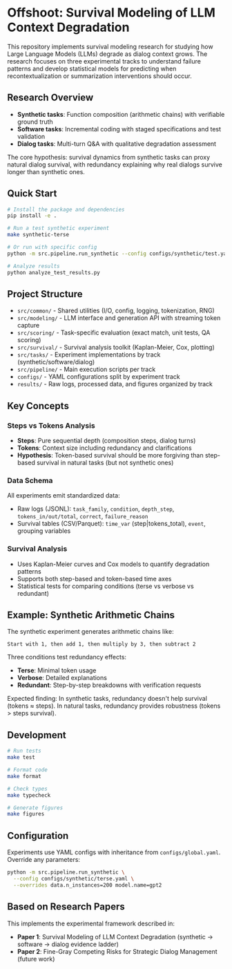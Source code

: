 # Offshoot: Survival Modeling of LLM Context Degradation

This repository implements survival modeling research for studying how Large Language Models (LLMs) degrade as dialog context grows. The research focuses on three experimental tracks to understand failure patterns and develop statistical models for predicting when recontextualization or summarization interventions should occur.

## Research Overview

- **Synthetic tasks**: Function composition (arithmetic chains) with verifiable ground truth
- **Software tasks**: Incremental coding with staged specifications and test validation
- **Dialog tasks**: Multi-turn Q&A with qualitative degradation assessment

The core hypothesis: survival dynamics from synthetic tasks can proxy natural dialog survival, with redundancy explaining why real dialogs survive longer than synthetic ones.

## Quick Start

```bash
# Install the package and dependencies
pip install -e .
```
```bash
# Run a test synthetic experiment
make synthetic-terse
```

```bash
# Or run with specific config
python -m src.pipeline.run_synthetic --config configs/synthetic/test.yaml
```

```bash
# Analyze results
python analyze_test_results.py
```

## Project Structure

- `src/common/` - Shared utilities (I/O, config, logging, tokenization, RNG)
- `src/modeling/` - LLM interface and generation API with streaming token capture
- `src/scoring/` - Task-specific evaluation (exact match, unit tests, QA scoring)
- `src/survival/` - Survival analysis toolkit (Kaplan-Meier, Cox, plotting)
- `src/tasks/` - Experiment implementations by track (synthetic/software/dialog)
- `src/pipeline/` - Main execution scripts per track
- `configs/` - YAML configurations split by experiment track
- `results/` - Raw logs, processed data, and figures organized by track

## Key Concepts

### Steps vs Tokens Analysis
- **Steps**: Pure sequential depth (composition steps, dialog turns)
- **Tokens**: Context size including redundancy and clarifications
- **Hypothesis**: Token-based survival should be more forgiving than step-based survival in natural tasks (but not synthetic ones)

### Data Schema
All experiments emit standardized data:
- Raw logs (JSONL): `task_family`, `condition`, `depth_step`, `tokens_in/out/total`, `correct`, `failure_reason`
- Survival tables (CSV/Parquet): `time_var` (step|tokens_total), `event`, grouping variables

### Survival Analysis
- Uses Kaplan-Meier curves and Cox models to quantify degradation patterns
- Supports both step-based and token-based time axes
- Statistical tests for comparing conditions (terse vs verbose vs redundant)

## Example: Synthetic Arithmetic Chains

The synthetic experiment generates arithmetic chains like:
```
Start with 1, then add 1, then multiply by 3, then subtract 2
```

Three conditions test redundancy effects:
- **Terse**: Minimal token usage
- **Verbose**: Detailed explanations
- **Redundant**: Step-by-step breakdowns with verification requests

Expected finding: In synthetic tasks, redundancy doesn't help survival (tokens ≈ steps). In natural tasks, redundancy provides robustness (tokens > steps survival).

## Development

```bash
# Run tests
make test

# Format code
make format

# Check types
make typecheck

# Generate figures
make figures
```

## Configuration

Experiments use YAML configs with inheritance from `configs/global.yaml`. Override any parameters:

```bash
python -m src.pipeline.run_synthetic \
  --config configs/synthetic/terse.yaml \
  --overrides data.n_instances=200 model.name=gpt2
```

## Based on Research Papers

This implements the experimental framework described in:
- **Paper 1**: Survival Modeling of LLM Context Degradation (synthetic → software → dialog evidence ladder)
- **Paper 2**: Fine-Gray Competing Risks for Strategic Dialog Management (future work)